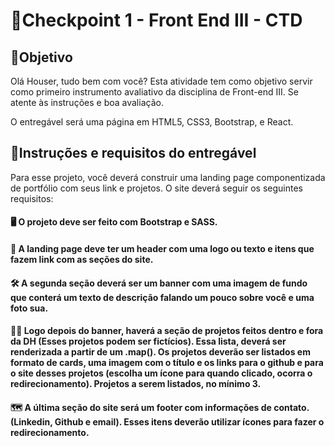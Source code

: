 # 🚀Checkpoint 1 - Front End III - CTD

## 🥇Objetivo

Olá Houser, tudo bem com você? Esta atividade tem como objetivo servir como primeiro instrumento avaliativo da disciplina de Front-end III. Se atente às instruções e boa avaliação. 

O entregável será uma página em HTML5, CSS3, Bootstrap, e React.

## 🧾Instruções e requisitos do entregável
	
	
Para esse projeto, você deverá construir uma landing page componentizada de portfólio com seus link e projetos. O site deverá seguir os seguintes requisitos:

#### 🖥 O projeto deve ser feito com Bootstrap e SASS.
#### 🎯 A landing page deve ter um header com uma logo ou texto e itens que fazem link com as seções do site.
#### 🛠 A segunda seção deverá ser um banner com uma imagem de fundo que conterá um texto de descrição falando um pouco sobre você e uma foto sua.
#### 👨‍💻 Logo depois do banner, haverá a seção de projetos feitos dentro e fora da DH (Esses projetos podem ser fictícios). Essa lista, deverá ser renderizada a partir de um .map(). Os projetos deverão ser listados em formato de cards, uma imagem com o título e os links para o github e para o site desses projetos (escolha um ícone para quando clicado, ocorra o redirecionamento). Projetos a serem listados, no mínimo 3.
#### 🗺 A última seção do site será um footer com informações de contato. (Linkedin, Github e email). Esses itens deverão utilizar ícones para fazer o redirecionamento.
